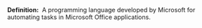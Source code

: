 **Definition:** 
 A programming language developed by Microsoft for automating tasks in Microsoft Office applications.
